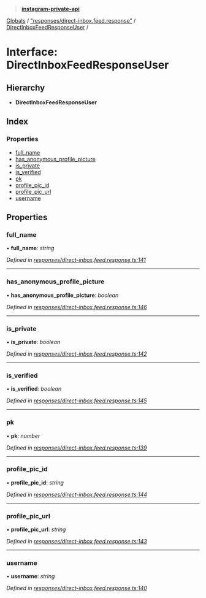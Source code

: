 > **[instagram-private-api](../README.md)**

[Globals](../README.md) / ["responses/direct-inbox.feed.response"](../modules/_responses_direct_inbox_feed_response_.md) / [DirectInboxFeedResponseUser](_responses_direct_inbox_feed_response_.directinboxfeedresponseuser.md) /

# Interface: DirectInboxFeedResponseUser

## Hierarchy

* **DirectInboxFeedResponseUser**

## Index

### Properties

* [full_name](_responses_direct_inbox_feed_response_.directinboxfeedresponseuser.md#full_name)
* [has_anonymous_profile_picture](_responses_direct_inbox_feed_response_.directinboxfeedresponseuser.md#has_anonymous_profile_picture)
* [is_private](_responses_direct_inbox_feed_response_.directinboxfeedresponseuser.md#is_private)
* [is_verified](_responses_direct_inbox_feed_response_.directinboxfeedresponseuser.md#is_verified)
* [pk](_responses_direct_inbox_feed_response_.directinboxfeedresponseuser.md#pk)
* [profile_pic_id](_responses_direct_inbox_feed_response_.directinboxfeedresponseuser.md#profile_pic_id)
* [profile_pic_url](_responses_direct_inbox_feed_response_.directinboxfeedresponseuser.md#profile_pic_url)
* [username](_responses_direct_inbox_feed_response_.directinboxfeedresponseuser.md#username)

## Properties

###  full_name

• **full_name**: *string*

*Defined in [responses/direct-inbox.feed.response.ts:141](https://github.com/dilame/instagram-private-api/blob/173bc62/src/responses/direct-inbox.feed.response.ts#L141)*

___

###  has_anonymous_profile_picture

• **has_anonymous_profile_picture**: *boolean*

*Defined in [responses/direct-inbox.feed.response.ts:146](https://github.com/dilame/instagram-private-api/blob/173bc62/src/responses/direct-inbox.feed.response.ts#L146)*

___

###  is_private

• **is_private**: *boolean*

*Defined in [responses/direct-inbox.feed.response.ts:142](https://github.com/dilame/instagram-private-api/blob/173bc62/src/responses/direct-inbox.feed.response.ts#L142)*

___

###  is_verified

• **is_verified**: *boolean*

*Defined in [responses/direct-inbox.feed.response.ts:145](https://github.com/dilame/instagram-private-api/blob/173bc62/src/responses/direct-inbox.feed.response.ts#L145)*

___

###  pk

• **pk**: *number*

*Defined in [responses/direct-inbox.feed.response.ts:139](https://github.com/dilame/instagram-private-api/blob/173bc62/src/responses/direct-inbox.feed.response.ts#L139)*

___

###  profile_pic_id

• **profile_pic_id**: *string*

*Defined in [responses/direct-inbox.feed.response.ts:144](https://github.com/dilame/instagram-private-api/blob/173bc62/src/responses/direct-inbox.feed.response.ts#L144)*

___

###  profile_pic_url

• **profile_pic_url**: *string*

*Defined in [responses/direct-inbox.feed.response.ts:143](https://github.com/dilame/instagram-private-api/blob/173bc62/src/responses/direct-inbox.feed.response.ts#L143)*

___

###  username

• **username**: *string*

*Defined in [responses/direct-inbox.feed.response.ts:140](https://github.com/dilame/instagram-private-api/blob/173bc62/src/responses/direct-inbox.feed.response.ts#L140)*